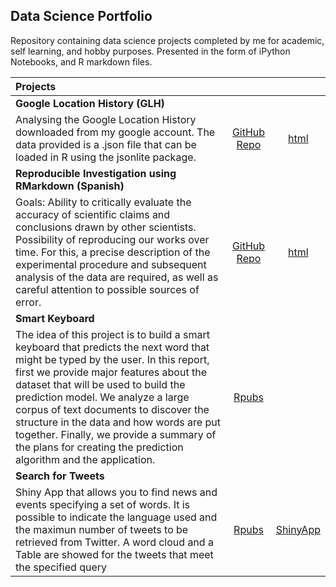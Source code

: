 ## Data Science Portfolio

Repository containing data science projects completed by me for academic, self learning, and hobby purposes. 
Presented in the form of iPython Notebooks, and R markdown files.

|**Projects**                                         |  []()            |     []()    |  
|:----------------------------------------------------|:----------------:|:-----------:|
|**Google Location History (GLH)**                    |  []()            |  []()       |
|Analysing the Google Location History downloaded from my google account. The data provided is a .json file that can be loaded in R using the jsonlite package.| [GitHub Repo](https://github.com/adiserio/Google-Location-History) | [html](https://adiserio.github.io/Google-Location-History/AnalisisUbicacion.html)|
|**Reproducible Investigation using RMarkdown (Spanish)**| []()          | []()        |
| Goals: Ability to critically evaluate the accuracy of scientific claims and conclusions drawn by other scientists. Possibility of reproducing our works over time. For this, a precise description of the experimental procedure and subsequent analysis of the data are required, as well as careful attention to possible sources of error. | [GitHub Repo](https://github.com/adiserio/Investigacion-Reproducible)| [html](https://adiserio.github.io/Investigacion-Reproducible/SeminarioAbril.html)|   
|**Smart Keyboard**                                   | []()             | []()        |
|The idea of this project is to build a smart keyboard that predicts the next word that might be typed by the user. In this report, first we provide major features about the dataset that will be used to build the prediction model. We analyze a large corpus of text documents to discover the structure in the data and how words are put together. Finally, we provide a summary of the plans for creating the prediction algorithm and the application. | [Rpubs](https://rpubs.com/adiserio/177267) | |
|**Search for Tweets**                                | []()             | []()        |
|Shiny App that allows you to find news and events specifying a set of words. It is possible to indicate the language used and the maximun number of tweets to be retrieved from Twitter. A word cloud and a Table are showed for the tweets that meet the specified query | [Rpubs](https://rpubs.com/adiserio/144925) | [ShinyApp](https://adiserio.shinyapps.io/SearchForTweets/)|






